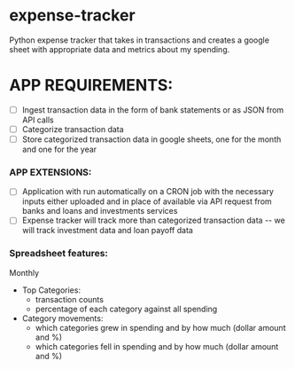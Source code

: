 # expense-tracker

Python expense tracker that takes in transactions and creates a google sheet with appropriate data and metrics about my spending.

# APP REQUIREMENTS:

- [ ] Ingest transaction data in the form of bank statements or as JSON from API calls
- [ ] Categorize transaction data
- [ ] Store categorized transaction data in google sheets, one for the month and one for the year

### APP EXTENSIONS:

- [ ] Application with run automatically on a CRON job with the necessary inputs either uploaded and in place of available via API request from banks and loans and investments services
- [ ] Expense tracker will track more than categorized transaction data -- we will track investment data and loan payoff data

### Spreadsheet features:

Monthly

- Top Categories:
  - transaction counts
  - percentage of each category against all spending
- Category movements:
  - which categories grew in spending and by how much (dollar amount and %)
  - which categories fell in spending and by how much (dollar amount and %)
